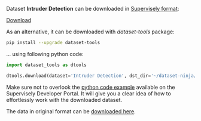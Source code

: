Dataset **Intruder Detection** can be downloaded in [Supervisely format](https://developer.supervisely.com/api-references/supervisely-annotation-json-format):

 [Download](https://assets.supervisely.com/remote/eyJsaW5rIjogImZzOi8vYXNzZXRzLzI4NTJfSW50cnVkZXIgRGV0ZWN0aW9uL2ludHJ1ZGVyLWRldGVjdGlvbi1EYXRhc2V0TmluamEudGFyIiwgInNpZyI6ICJHeVk5Vkx2TDloR0lKUy8xVi9TdFFYVUxodGVsNFAvODZkWXVQMWNPaHVFPSJ9)

As an alternative, it can be downloaded with *dataset-tools* package:
``` bash
pip install --upgrade dataset-tools
```

... using following python code:
``` python
import dataset_tools as dtools

dtools.download(dataset='Intruder Detection', dst_dir='~/dataset-ninja/')
```
Make sure not to overlook the [python code example](https://developer.supervisely.com/getting-started/python-sdk-tutorials/iterate-over-a-local-project) available on the Supervisely Developer Portal. It will give you a clear idea of how to effortlessly work with the downloaded dataset.

The data in original format can be [downloaded here](https://www.kaggle.com/datasets/tarunbisht11/intruder-detection/download?datasetVersionNumber=2).